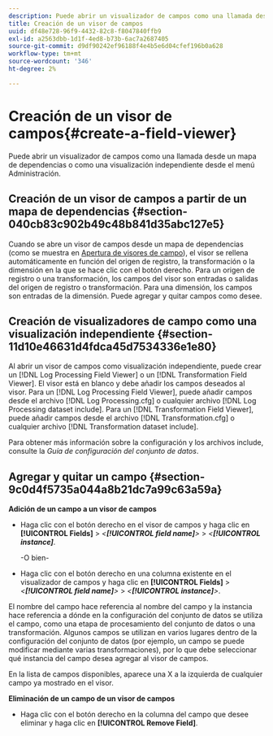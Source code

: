 ```yaml
---
description: Puede abrir un visualizador de campos como una llamada desde un mapa de dependencias o como una visualización independiente desde el menú Administración.
title: Creación de un visor de campos
uuid: df48e728-96f9-4432-82c8-f8047840ffb9
exl-id: a2563dbb-1d1f-4ed8-b73b-6ac7a2687405
source-git-commit: d9df90242ef96188f4e4b5e6d04cfef196b0a628
workflow-type: tm+mt
source-wordcount: '346'
ht-degree: 2%

---
```


# Creación de un visor de campos{#create-a-field-viewer}

Puede abrir un visualizador de campos como una llamada desde un mapa de dependencias o como una visualización independiente desde el menú Administración.

## Creación de un visor de campos a partir de un mapa de dependencias {#section-040cb83c902b49c48b841d35abc127e5}

Cuando se abre un visor de campos desde un mapa de dependencias (como se muestra en [Apertura de visores de campo](../../../../../home/c-get-started/c-admin-intrf/c-dataset-mgrs/c-dep-maps/c-opn-field-vwrs.md#concept-0f0738ac50804a33818487222c337c27)), el visor se rellena automáticamente en función del origen de registro, la transformación o la dimensión en la que se hace clic con el botón derecho. Para un origen de registro o una transformación, los campos del visor son entradas o salidas del origen de registro o transformación. Para una dimensión, los campos son entradas de la dimensión. Puede agregar y quitar campos como desee.

## Creación de visualizadores de campo como una visualización independiente {#section-11d10e46631d4fdca45d7534336e1e80}

Al abrir un visor de campos como visualización independiente, puede crear un [!DNL Log Processing Field Viewer] o un [!DNL Transformation Field Viewer]. El visor está en blanco y debe añadir los campos deseados al visor. Para un [!DNL Log Processing Field Viewer], puede añadir campos desde el archivo [!DNL Log Processing.cfg] o cualquier archivo [!DNL Log Processing dataset include]. Para un [!DNL Transformation Field Viewer], puede añadir campos desde el archivo [!DNL Transformation.cfg] o cualquier archivo [!DNL Transformation dataset include].

Para obtener más información sobre la configuración y los archivos include, consulte la *Guía de configuración del conjunto de datos*.

## Agregar y quitar un campo {#section-9c0d4f5735a044a8b21dc7a99c63a59a}

**Adición de un campo a un visor de campos**

* Haga clic con el botón derecho en el visor de campos y haga clic en **[!UICONTROL Fields]** > *&lt;**[!UICONTROL field name]**>* > *&lt;**[!UICONTROL instance]***.

   -O bien-

* Haga clic con el botón derecho en una columna existente en el visualizador de campos y haga clic en **[!UICONTROL Fields]** > *&lt;**[!UICONTROL field name]**>* > *&lt;**[!UICONTROL instance]**>*.

El nombre del campo hace referencia al nombre del campo y la instancia hace referencia a dónde en la configuración del conjunto de datos se utiliza el campo, como una etapa de procesamiento del conjunto de datos o una transformación. Algunos campos se utilizan en varios lugares dentro de la configuración del conjunto de datos (por ejemplo, un campo se puede modificar mediante varias transformaciones), por lo que debe seleccionar qué instancia del campo desea agregar al visor de campos.

En la lista de campos disponibles, aparece una X a la izquierda de cualquier campo ya mostrado en el visor.

**Eliminación de un campo de un visor de campos**

* Haga clic con el botón derecho en la columna del campo que desee eliminar y haga clic en **[!UICONTROL Remove Field]**.
